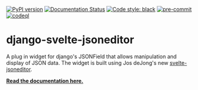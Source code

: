 [![PyPI version](https://badge.fury.io/py/django-svelte-jsoneditor.svg)](https://badge.fury.io/py/django-svelte-jsoneditor)
[![Documentation Status](https://readthedocs.org/projects/django-svelte-jsoneditor/badge/?version=latest)](https://django-svelte-jsoneditor.readthedocs.io/en/latest/)
[![Code style: black](https://img.shields.io/badge/code%20style-black-000000.svg)](https://github.com/psf/black)
[![pre-commit](https://img.shields.io/badge/pre--commit-enabled-brightgreen?logo=pre-commit&logoColor=white)](https://github.com/pre-commit/pre-commit)
[![codeql](https://github.com/octue/django-svelte-jsoneditor/actions/workflows/codeql.yml/badge.svg)](https://github.com/octue/django-svelte-jsoneditor/actions/workflows/codeql.yml)

# django-svelte-jsoneditor

A plug in widget for django's JSONField that allows manipulation and display of JSON data. The widget is built using Jos deJong's new [svelte-jsoneditor](https://github.com/josdejong/svelte-jsoneditor).

[**Read the documentation here.**](https://django-svelte-jsoneditor.readthedocs.io/en/latest/)
